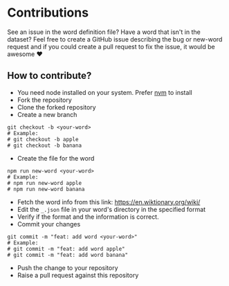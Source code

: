 # Contributions

See an issue in the word definition file? Have a word that isn't in the dataset? Feel free to create a GitHub issue
describing the bug or new-word request and if you could create a pull request to fix the issue, it would be awesome ❤️

## How to contribute?

* You need node installed on your system. Prefer [nvm](https://github.com/nvm-sh/nvm) to install
* Fork the repository
* Clone the forked repository
* Create a new branch

```shell
git checkout -b <your-word>
# Example:
# git checkout -b apple
# git checkout -b banana
```

* Create the file for the word

```shell
npm run new-word <your-word>
# Example:
# npm run new-word apple
# npm run new-word banana
```

* Fetch the word info from this link: https://en.wiktionary.org/wiki/<your-word>
* Edit the `_.json` file in your word's directory in the specified format
* Verify if the format and the information is correct.
* Commit your changes

```shell
git commit -m "feat: add word <your-word>"
# Example:
# git commit -m "feat: add word apple"
# git commit -m "feat: add word banana"
```

* Push the change to your repository
* Raise a pull request against this repository